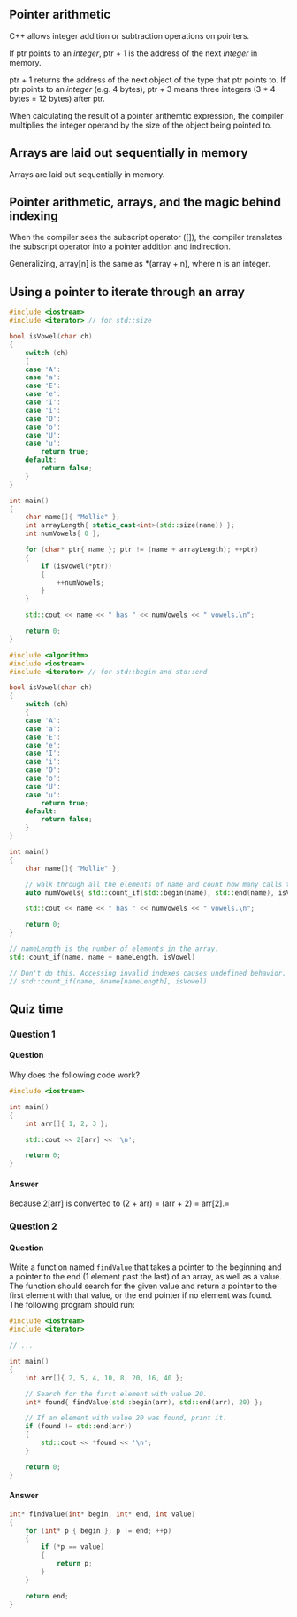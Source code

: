 ## Pointer arithmetic 
C++ allows integer addition or subtraction operations on pointers.

If ptr points to an *integer*, ptr + 1 is the address of the next *integer* in memory.

ptr + 1 returns the address of the next object of the type that ptr points to. If ptr points to an *integer* (e.g. 4 bytes), ptr + 3 means three integers (3 * 4 bytes = 12 bytes) after ptr.

When calculating the result of a pointer arithemtic expression, the compiler multiplies the integer operand by the size of the object being pointed to. 

## Arrays are laid out sequentially in memory

Arrays are laid out sequentially in memory.

## Pointer arithmetic, arrays, and the magic behind indexing
When the compiler sees the subscript operator (\[\]), the compiler translates the subscript operator into a pointer addition and indirection.

Generalizing, array\[n\] is the same as \*(array + n), where n is an integer.

## Using a pointer to iterate through an array
```cpp
#include <iostream>
#include <iterator> // for std::size

bool isVowel(char ch)
{
    switch (ch)
    {
    case 'A':
    case 'a':
    case 'E':
    case 'e':
    case 'I':
    case 'i':
    case 'O':
    case 'o':
    case 'U':
    case 'u':
        return true;
    default:
        return false;
    }
}

int main()
{
    char name[]{ "Mollie" };
    int arrayLength{ static_cast<int>(std::size(name)) };
    int numVowels{ 0 };

    for (char* ptr{ name }; ptr != (name + arrayLength); ++ptr)
    {
        if (isVowel(*ptr))
        {
            ++numVowels;
        }
    }

    std::cout << name << " has " << numVowels << " vowels.\n";

    return 0;
}
```

```cpp
#include <algorithm>
#include <iostream>
#include <iterator> // for std::begin and std::end

bool isVowel(char ch)
{
    switch (ch)
    {
    case 'A':
    case 'a':
    case 'E':
    case 'e':
    case 'I':
    case 'i':
    case 'O':
    case 'o':
    case 'U':
    case 'u':
        return true;
    default:
        return false;
    }
}

int main()
{
    char name[]{ "Mollie" };

    // walk through all the elements of name and count how many calls to isVowel return true
    auto numVowels{ std::count_if(std::begin(name), std::end(name), isVowel) };

    std::cout << name << " has " << numVowels << " vowels.\n";

    return 0;
}
```

```cpp
// nameLength is the number of elements in the array.
std::count_if(name, name + nameLength, isVowel)

// Don't do this. Accessing invalid indexes causes undefined behavior.
// std::count_if(name, &name[nameLength], isVowel)
```

## Quiz time
### Question 1
#### Question
Why does the following code work?
```cpp
#include <iostream>

int main()
{
	int arr[]{ 1, 2, 3 };

	std::cout << 2[arr] << '\n';

	return 0;
}
```
#### Answer
Because 2\[arr\] is converted to (2 + arr) = (arr + 2) = arr\[2\].=
### Question 2
#### Question
Write a function named `findValue` that takes a pointer to the beginning and a pointer to the end (1 element past the last) of an array, as well as a value. The function should search for the given value and return a pointer to the first element with that value, or the end pointer if no element was found. The following program should run:
```cpp
#include <iostream>
#include <iterator>

// ...

int main()
{
    int arr[]{ 2, 5, 4, 10, 8, 20, 16, 40 };

    // Search for the first element with value 20.
    int* found{ findValue(std::begin(arr), std::end(arr), 20) };

    // If an element with value 20 was found, print it.
    if (found != std::end(arr))
    {
        std::cout << *found << '\n';
    }

    return 0;
}
```
#### Answer
```cpp
int* findValue(int* begin, int* end, int value)
{
	for (int* p { begin }; p != end; ++p)
	{
		if (*p == value)
		{
			return p;
		}
	}

	return end;
}
```